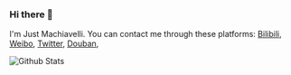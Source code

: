 ### Hi there 👋

I'm Just Machiavelli. You can contact me through these platforms:
[Bilibili](https://space.bilibili.com/55683833), 
[Weibo](https://weibo.com/6065472112), 
[Twitter](https://twitter.com/JMachiavellian), 
[Douban](https://www.douban.com/people/206062992/), 

<!--
**alexinea/alexinea** is a ✨ _special_ ✨ repository because its `README.md` (this file) appears on your GitHub profile.

Here are some ideas to get you started:

- 🔭 I’m currently working on ...
- 🌱 I’m currently learning ...
- 👯 I’m looking to collaborate on ...
- 🤔 I’m looking for help with ...
- 💬 Ask me about ...
- 📫 How to reach me: ...
- 😄 Pronouns: ...
- ⚡ Fun fact: ...
-->

![Github Stats](https://github-readme-stats.vercel.app/api?username=alexinea&show_icons=true)
